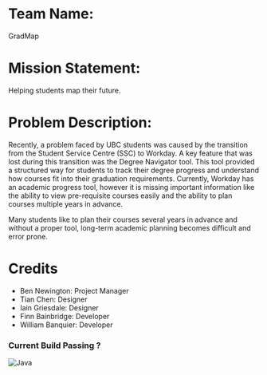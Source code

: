 # **Team Name:**

GradMap

# **Mission Statement:**

Helping students map their future.

# **Problem Description:**

Recently, a problem faced by UBC students was caused by the transition from the Student Service Centre (SSC) to Workday. A key feature that was lost during this transition was the Degree Navigator tool. This tool provided a structured way for students to track their degree progress and understand how courses fit into their graduation requirements. Currently, Workday has an academic progress tool, however it is missing important information like the ability to view pre-requisite courses easily and the ability to plan courses multiple years in advance.

Many students like to plan their courses several years in advance and without a proper tool, long-term academic planning becomes difficult and error prone.


# **Credits** 
  
- Ben Newington: Project Manager  
- Tian Chen: Designer
- Iain Griesdale: Designer 
- Finn Bainbridge: Developer   
- William Banquier: Developer   
 

### Current Build Passing ?
![Java](https://github.com/CPEN-221-2024/project-meriadoc-gradmap/blob/main/.github/workflows/gradle.yml/badge.svg)